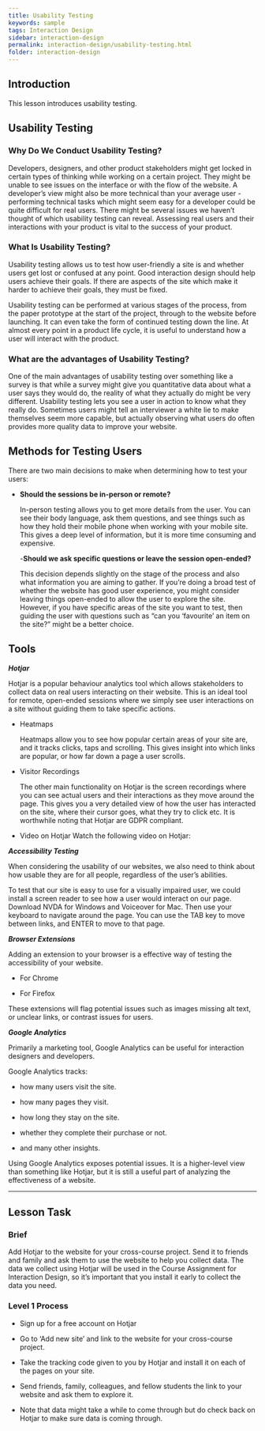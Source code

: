 ```yaml
---
title: Usability Testing
keywords: sample
tags: Interaction Design
sidebar: interaction-design
permalink: interaction-design/usability-testing.html
folder: interaction-design
---
```


## Introduction

This lesson introduces usability testing.

## Usability Testing

### Why Do We Conduct Usability Testing?

Developers, designers, and other product stakeholders might get locked in certain types of thinking while working on a certain project. They might be unable to see issues on the interface or with the flow of the website. A developer’s view might also be more technical than your average user - performing technical tasks which might seem easy for a developer could be quite difficult for real users. There might be several issues we haven’t thought of which usability testing can reveal. Assessing real users and their interactions with your product is vital to the success of your product.

### What Is Usability Testing? 

Usability testing allows us to test how user-friendly a site is and whether users get lost or confused at any point. Good interaction design should help users achieve their goals. If there are aspects of the site which make it harder to achieve their goals, they must be fixed.

Usability testing can be performed at various stages of the process, from the paper prototype at the start of the project, through to the website before launching. It can even take the form of continued testing down the line. At almost every point in a product life cycle, it is useful to understand how a user will interact with the product.

### What are the advantages of Usability Testing?

One of the main advantages of usability testing over something like a survey is that while a survey might give you quantitative data about what a user says they would do, the reality of what they actually do might be very different. Usability testing lets you see a user in action to know what they really do. Sometimes users might tell an interviewer a white lie to make themselves seem more capable, but actually observing what users do often provides more quality data to improve your website.

## Methods for Testing Users

There are two main decisions to make when determining how to test your users:

- **Should the sessions be in-person or remote?**

  In-person testing allows you to get more details from the user. You can see their body language, ask them questions, and see things such as how they hold their mobile phone when working with your mobile site. This gives a deep level of information, but it is more time consuming and expensive.

  -**Should we ask specific questions or leave the session open-ended?**

  This decision depends slightly on the stage of the process and also what information you are aiming to gather. If you’re doing a broad test of whether the website has good user experience, you might consider leaving things open-ended to allow the user to explore the site. However, if you have specific areas of the site you want to test, then guiding the user with questions such as “can you ‘favourite’ an item on the site?” might be a better choice.

## Tools

**_Hotjar_**

Hotjar is a popular behaviour analytics tool which allows stakeholders to collect data on real users interacting on their website. This is an ideal tool for remote, open-ended sessions where we simply see user interactions on a site without guiding them to take specific actions.

- Heatmaps

  Heatmaps allow you to see how popular certain areas of your site are, and it tracks clicks, taps and scrolling. This gives insight into which links are popular, or how far down a page a user scrolls.

- Visitor Recordings

  The other main functionality on Hotjar is the screen recordings where you can see actual users and their interactions as they move around the page. This gives you a very detailed view of how the user has interacted on the site, where their cursor goes, what they try to click etc. It is worthwhile noting that Hotjar are GDPR compliant.

- Video on Hotjar Watch the following video on Hotjar:

**_Accessibility Testing_**

When considering the usability of our websites, we also need to think about how usable they are for all people, regardless of the user’s abilities.

To test that our site is easy to use for a visually impaired user, we could install a screen reader to see how a user would interact on our page. Download NVDA for Windows and Voiceover for Mac. Then use your keyboard to navigate around the page. You can use the TAB key to move between links, and ENTER to move to that page.

**_Browser Extensions_**

Adding an extension to your browser is a effective way of testing the accessibility of your website.

- For Chrome

- For Firefox

These extensions will flag potential issues such as images missing alt text, or unclear links, or contrast issues for users.

**_Google Analytics_**

Primarily a marketing tool, Google Analytics can be useful for interaction designers and developers.

Google Analytics tracks:

- how many users visit the site.

- how many pages they visit.

- how long they stay on the site.

- whether they complete their purchase or not.

- and many other insights.

Using Google Analytics exposes potential issues. It is a higher-level view than something like Hotjar, but it is still a useful part of analyzing the effectiveness of a website.

<hr>

## Lesson Task

### Brief

Add Hotjar to the website for your cross-course project. Send it to friends and family and ask them to use the website to help you collect data. The data we collect using Hotjar will be used in the Course Assignment for Interaction Design, so it’s important that you install it early to collect the data you need.

### Level 1 Process

- Sign up for a free account on Hotjar

- Go to ‘Add new site’ and link to the website for your cross-course project.

- Take the tracking code given to you by Hotjar and install it on each of the pages on your site.

- Send friends, family, colleagues, and fellow students the link to your website and ask them to explore it.

- Note that data might take a while to come through but do check back on Hotjar to make sure data is coming through.
